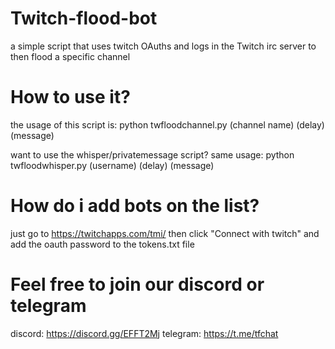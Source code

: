 # Twitch-flood-bot
a simple script that uses twitch OAuths and logs in the Twitch irc server to then flood a specific channel

# How to use it?
the usage of this script is: python twfloodchannel.py (channel name) (delay) (message)

want to use the whisper/privatemessage script? same usage: python twfloodwhisper.py (username) (delay) (message)
  
 # How do i add bots on the list?
 just go to https://twitchapps.com/tmi/ then click "Connect with twitch" and add the oauth password to the tokens.txt file
 
 # Feel free to join our discord or telegram
 discord: https://discord.gg/EFFT2Mj
 telegram: https://t.me/tfchat
